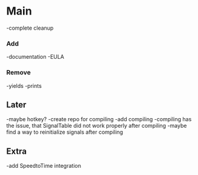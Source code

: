 # Main

-complete cleanup

### Add

-documentation
-EULA

### Remove

-yields
-prints

## Later

-maybe hotkey?
-create repo for compiling
-add compiling
-compiling has the issue, that SignalTable did not work properly after compiling
-maybe find a way to reinitialize signals after compiling

## Extra

-add SpeedtoTime integration